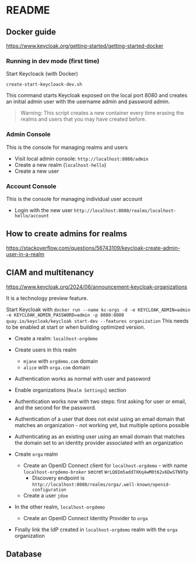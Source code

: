 # README

## Docker guide

<https://www.keycloak.org/getting-started/getting-started-docker>

### Running in dev mode (first time)

Start Keycloack (with Docker)

`create-start-keycloack-dev.sh`

This command starts Keycloak exposed on the local port 8080 and creates an initial admin user with the username admin and password admin.

> Warning: This script creates a new container every time erasing the realms and users that you may have created before.

### Admin Console

This is the console for managing realms and users

- Visit local admin console: `http://localhost:8080/admin`
- Create a new realm (`localhost-hello`)
- Create a new user

### Account Console

This is the console for managing individual user account

- Login with the new user `http://localhost:8080/realms/localhost-hello/account`

## How to create admins for realms

https://stackoverflow.com/questions/56743109/keycloak-create-admin-user-in-a-realm

## CIAM and multitenancy

https://www.keycloak.org/2024/06/announcement-keycloak-organizations

It is a technology preview feature.

Start Keycloak with `docker run --name kc-orgs -d -e KEYCLOAK_ADMIN=admin -e KEYCLOAK_ADMIN_PASSWORD=admin -p 8080:8080 quay.io/keycloak/keycloak start-dev --features organization`
This needs to be enabled at start or when building optimized version.

- Create a realm: `localhost-orgdemo`
- Create users in this realm
  - `mjane` with `orgdemo.com` domain
  - `alice` with `orga.com` domain
- Authentication works as normal with user and password

- Enable organizations (`Realm Settings`) section
- Authentication works now with two steps: first asking for user or email, and the second for the password.

- Authentication of a user that does not exist using an email domain that matches an organization - not working yet, but multiple options possible

- Authenticating as an existing user using an email domain that matches the domain set to an identity provider associated with an organization
- Create `orga` realm
  - Create an OpenID Connect client for `localhost-orgdemo` - with name `localhost-orgdemo-broker` secret `WrLQ0Im5add7XKq4wM0t62x6DwSTN9Tp`
    - Discovery endpoint is `http://localhost:8080/realms/orga/.well-known/openid-configuration`
  - Create a user `jdoe`
- In the other realm, `localhost-orgdemo`
  - Create an OpenID Connect Identity Provider to `orga`
- Finally link the IdP created in `localhost-orgdemo` realm with the `orga` organization

## Database

